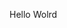 Hello Wolrd























































































































































































































































































































































































































































































































































































































































































































































































































































































































































































































































































































































































































































































































































































































































































































































































































































































































































































































































































































































































































































































































































































































































































































































































































































































































































































































































































































































































































































































































































































































































































































































































































































































































































































































































































































































































































































































































































































































































































































































































































































































































































































































































































































































































































































































































































































































































































































































































































































































































































































































































































































































































































































































































































































































































































































































































































































































































































































































